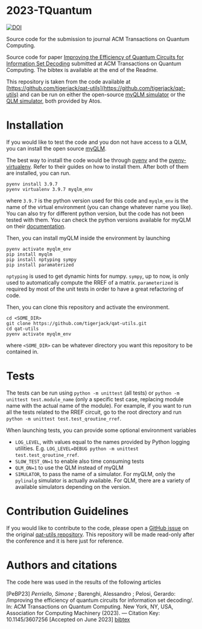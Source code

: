 # 2023-TQuantum
[![DOI](https://zenodo.org/badge/645860446.svg)](https://zenodo.org/badge/latestdoi/645860446)

Source code for the submission to journal ACM Transactions on Quantum Computing. 

Source code for paper [Improving the Efficiency of Quantum Circuits for
Information Set Decoding](#authors-and-citations) submitted at ACM Transactions
on Quantum Computing. The bibtex is available at the end of the Readme.

This repository is taken from the code available at
[https://github.com/tigerjack/qat-utils](https://github.com/tigerjack/qat-utils)
and can be run on either the open-source [myQLM
simulator](https://github.com/myQLM) or the [QLM
simulator](https://atos.net/en/solutions/quantum-learning-machine), both
provided by Atos.

# Installation #
If you would like to test the code and you don not have access to a QLM, you can
install the open source
[myQLM](https://myqlm.github.io/myqlm_specific/install.html).

The best way to install the code would be through
[pyenv](https://github.com/pyenv/pyenv) and the
[pyenv-virtualenv](https://github.com/pyenv/pyenv-virtualenv). Refer to their
guides on how to install them. After both of them are installed, you can run.

```
pyenv install 3.9.7
pyenv virtualenv 3.9.7 myqlm_env
```

where `3.9.7` is the python version used for this code and `myqlm_env` is the
name of the virtual environment (you can change whatever name you like). You can
also try for different python version, but the code has not been tested with
them. You can check the python versions available for myQLM on their
[documentation](https://myqlm.github.io/myqlm_specific/install.html).

Then, you can install myQLM inside the environment by launching

```
pyenv activate myqlm_env
pip install myqlm
pip install nptyping sympy
pip install paramaterized
```

`nptyping` is used to get dynamic hints for numpy. `sympy`, up to now, is only
used to automatically compute the RREF of a matrix. `parameterized` is required
by most of the unit tests in order to have a great refactoring of code.

Then, you can clone this repository and activate the environment.

```
cd <SOME_DIR>
git clone https://github.com/tigerjack/qat-utils.git
cd qat-utils
pyenv activate myqlm_env
```

where `<SOME_DIR>` can be whatever directory you want this repository to be
contained in.


# Tests #
The tests can be run using `python -m unittest` (all tests) or `python -m
unittest test.module_name` (only a specific test case, replacing module name
with the actual name of the module). For example, if you want to run all the
tests related to the RREF circuit, go to the root directory and run `python -m
unittest test.test_qroutine_rref`.

When launching tests, you can provide some optional environment variables

  * `LOG_LEVEL`, with values equal to the names provided by Python logging
utilities. E.g. `LOG_LEVEL=DEBUG python -m unittest test.test_qroutine_rref`.
  * `SLOW_TEST_ON=1` to enable also time consuming tests 
  * `QLM_ON=1` to use the QLM instead of myQLM
  * `SIMULATOR`, to pass the name of a simulator. For myQLM, only the `pylinalg`
    simulator is actually available. For QLM, there are a variety of available
    simulators depending on the version.


# Contribution Guidelines #
If you would like to contribute to the code, please open a [GitHub
issue](https://github.com/tigerjack/qat-utils/issues) on the original [qat-utils
repository](https://github.com/tigerjack/qat-utils). This repository will be
made read-only after the conference and it is here just for reference.

# Authors and citations #
The code here was used in the results of the following articles

[PeBP23] _Perriello, Simone_ ; Barenghi, Alessandro ; Pelosi, Gerardo: /Improving
the efficiency of quantum circuits for information set decoding/. In: ACM
Transactions on Quantum Computing. New York, NY, USA, Association for Computing
Machinery (2023). — Citation Key: 10.1145/3607256 
[Accepted on June 2023]
[bibtex](/bibtex.bib)
